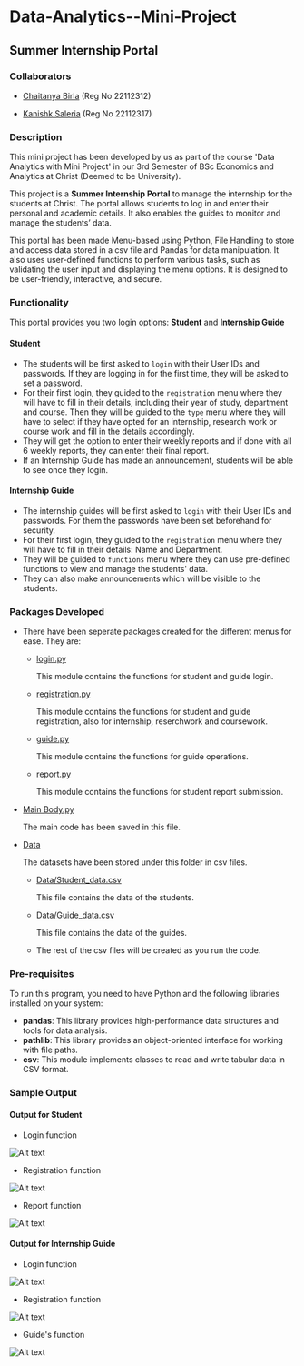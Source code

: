 # Data-Analytics--Mini-Project

## Summer Internship Portal

### Collaborators
* [Chaitanya Birla](https://github.com/chaitanyabirla)  (Reg No 22112312)
  
* [Kanishk Saleria](https://github.com/kanishksaleria)  (Reg No 22112317)

### Description
This mini project has been developed by us as part of the course 'Data Analytics with Mini Project' in our 3rd Semester of BSc Economics and Analytics at Christ (Deemed to be University).

This project is a **Summer Internship Portal** to manage the internship for the students at Christ. The portal allows students to log in and enter their personal and academic details. It also enables the guides to monitor and manage the students’ data.  

This portal has been made Menu-based using Python, File Handling to store and access data stored in a csv file and Pandas for data manipulation. It also uses user-defined functions to perform various tasks, such as validating the user input and displaying the menu options. It is designed to be user-friendly, interactive, and secure.

### Functionality
This portal provides you two login options: **Student** and **Internship Guide**

#### Student
* The students will be first asked to `login` with their User IDs and passwords. If they are logging in for the first time, they will be asked to set a password.
* For their first login, they guided to the `registration` menu where they will have to fill in their details, including their year of study, department and course. Then they will be guided to the `type` menu where they will have to select if they have opted for an internship, research work or course work and fill in the details accordingly.
* They will get the option to enter their weekly reports and if done with all 6 weekly reports, they can enter their final report.
* If an Internship Guide has made an announcement, students will be able to see once they login.

#### Internship Guide
* The internship guides will be first asked to `login` with their User IDs and passwords. For them the passwords have been set beforehand for security.
* For their first login, they guided to the `registration` menu where they will have to fill in their details: Name and Department.
* They will be guided to `functions` menu where they can use pre-defined functions to view and manage the students' data.
* They can also make announcements which will be visible to the students.

### Packages Developed
* There have been seperate packages created for the different menus for ease. They are:
  * [login.py](https://github.com/kanishksaleria/Data-Analytics--Mini-Project/blob/main/login.py)

    This module contains the functions for student and guide login.
  * [registration.py](https://github.com/kanishksaleria/Data-Analytics--Mini-Project/blob/main/registration.py)
  
    This module contains the functions for student and guide registration, also for internship, reserchwork and coursework.
  * [guide.py](https://github.com/kanishksaleria/Data-Analytics--Mini-Project/blob/main/guide.py)

    This module contains the functions for guide operations.
  * [report.py](https://github.com/kanishksaleria/Data-Analytics--Mini-Project/blob/main/report.py)

    This module contains the functions for student report submission. 
* [Main Body.py](https://github.com/kanishksaleria/Data-Analytics--Mini-Project/blob/main/Main%20Body.py)

  The main code has been saved in this file.
* [Data](https://github.com/kanishksaleria/Data-Analytics--Mini-Project/tree/main/Data)

  The datasets have been stored under this folder in csv files.
  * [Data/Student_data.csv](https://github.com/kanishksaleria/Data-Analytics--Mini-Project/blob/main/Data/Student_data.csv)

    This file contains the data of the students.
  * [Data/Guide_data.csv](https://github.com/kanishksaleria/Data-Analytics--Mini-Project/blob/main/Data/Guide_data.csv)
  
    This file contains the data of the guides.
  * The rest of the csv files will be created as you run the code.
  
### Pre-requisites 
To run this program, you need to have Python and the following libraries installed on your system:
* **pandas**: This library provides high-performance data structures and tools for data analysis.
* **pathlib**: This library provides an object-oriented interface for working with file paths.
* **csv**: This module implements classes to read and write tabular data in CSV format.

### Sample Output
#### Output for Student 
* Login function
  
![Alt text](Images/image.png)

* Registration function
  
![Alt text](Images/image2.png)

* Report function
  
![Alt text](Images/image3.png)

#### Output for Internship Guide
* Login function
  
![Alt text](Images/image4.png)

* Registration function
  
![Alt text](Images/image5.png)

* Guide's function
  
![Alt text](Images/image6.png)
